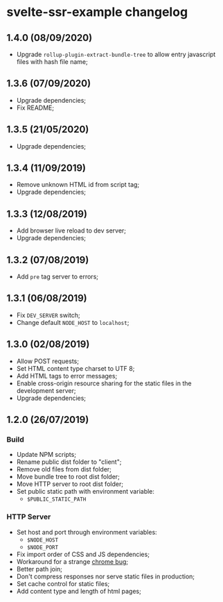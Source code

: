 # svelte-ssr-example changelog

## 1.4.0 (08/09/2020)
 - Upgrade `rollup-plugin-extract-bundle-tree` to allow entry javascript files with hash file name;

## 1.3.6 (07/09/2020)
 - Upgrade dependencies;
 - Fix README;

## 1.3.5 (21/05/2020)
 - Upgrade dependencies;

## 1.3.4 (11/09/2019)
 - Remove unknown HTML id from script tag;
 - Upgrade dependencies;

## 1.3.3 (12/08/2019)
 - Add browser live reload to dev server;
 - Upgrade dependencies;
 
## 1.3.2 (07/08/2019)
 - Add `pre` tag server to errors;

## 1.3.1 (06/08/2019)
 - Fix `DEV_SERVER` switch;
 - Change default `NODE_HOST` to `localhost`;

## 1.3.0 (02/08/2019)
 - Allow POST requests;
 - Set HTML content type charset to UTF 8;
 - Add HTML tags to error messages;
 - Enable cross-origin resource sharing for the static files in the development server;
 - Upgrade dependencies;

## 1.2.0 (26/07/2019)

### Build
 - Update NPM scripts;
 - Rename public dist folder to "client";
 - Remove old files from dist folder;
 - Move bundle tree to root dist folder;
 - Move HTTP server to root dist folder;
 - Set public static path with environment variable:
   - `$PUBLIC_STATIC_PATH`

### HTTP Server
 - Set host and port through environment variables:
   - `$NODE_HOST`
   - `$NODE_PORT`
 - Fix import order of CSS and JS dependencies;
 - Workaround for a strange [chrome bug](https://stackoverflow.com/a/42969257);
 - Better path join;
 - Don't compress responses nor serve static files in production;
 - Set cache control for static files;
 - Add content type and length of html pages;
